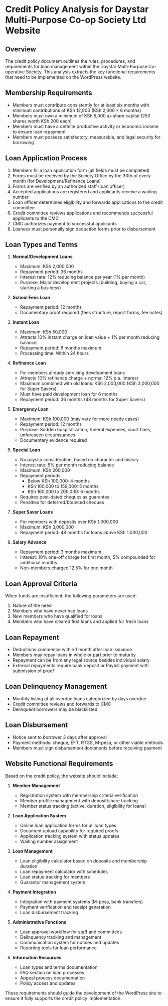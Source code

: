 # Credit Policy Analysis for Daystar Multi-Purpose Co-op Society Ltd Website

## Overview
The credit policy document outlines the rules, procedures, and requirements for loan management within the Daystar Multi-Purpose Co-operative Society. This analysis extracts the key functional requirements that need to be implemented on the WordPress website.

## Membership Requirements
- Members must contribute consistently for at least six months with minimum contributions of KSh 12,000 (KSh 2,000 × 6 months)
- Members must own a minimum of KSh 5,000 as share capital (250 shares worth KSh 200 each)
- Members must have a definite productive activity or economic income to ensure loan repayment
- Members must possess satisfactory, measurable, and legal security for borrowing

## Loan Application Process
1. Members fill a loan application form (all fields must be completed)
2. Forms must be received by the Society Office by the 30th of every month (for Development/Refinance Loans)
3. Forms are verified by an authorized staff (loan officer)
4. Accepted applications are registered and applicants receive a waiting number
5. Loan officer determines eligibility and forwards applications to the credit committee
6. Credit committee reviews applications and recommends successful applicants to the CMC
7. CMC authorizes payment to successful applicants
8. Loanees must personally sign deduction forms prior to disbursement

## Loan Types and Terms
1. **Normal/Development Loans**
   - Maximum: KSh 2,000,000
   - Repayment period: 36 months
   - Interest rate: 12% reducing balance per year (1% per month)
   - Purpose: Major development projects (building, buying a car, starting a business)

2. **School Fees Loan**
   - Repayment period: 12 months
   - Documentary proof required (fees structure, report forms, fee notes)

3. **Instant Loan**
   - Maximum: KSh 50,000
   - Attracts 10% instant charge on loan value + 1% per month reducing balance
   - Repayment period: 6 months maximum
   - Processing time: Within 24 hours

4. **Refinance Loan**
   - For members already servicing development loans
   - Attracts 10% refinance charge + normal 12% p.a. interest
   - Maximum combined with old loans: KSh 2,000,000 (KSh 3,000,000 for Super Savers)
   - Must have paid development loan for 6 months
   - Repayment period: 36 months (48 months for Super Savers)

5. **Emergency Loan**
   - Maximum: KSh 100,000 (may vary for more needy cases)
   - Repayment period: 12 months
   - Purpose: Sudden hospitalization, funeral expenses, court fines, unforeseen circumstances
   - Documentary evidence required

6. **Special Loan**
   - No payslip consideration, based on character and history
   - Interest rate: 5% per month reducing balance
   - Maximum: KSh 200,000
   - Repayment periods:
     - Below KSh 100,000: 4 months
     - KSh 100,000 to 159,000: 5 months
     - KSh 160,000 to 200,000: 6 months
   - Requires post-dated cheques as guarantee
   - Penalties for deferred/bounced cheques

7. **Super Saver Loans**
   - For members with deposits over KSh 1,000,000
   - Maximum: KSh 3,000,000
   - Repayment period: 48 months for loans above KSh 1,000,000

8. **Salary Advance**
   - Repayment period: 3 months maximum
   - Interest: 10% one-off charge for first month, 5% compounded for additional months
   - Non-members charged 12.5% for one month

## Loan Approval Criteria
When funds are insufficient, the following parameters are used:
1. Nature of the need
2. Members who have never had loans
3. New members who have qualified for loans
4. Members who have cleared first loans and applied for fresh loans

## Loan Repayment
- Deductions commence within 1 month after loan issuance
- Members may repay loans in whole or part prior to maturity
- Repayment can be from any legal source besides individual salary
- External repayments require bank deposit or Paybill payment with submission of proof

## Loan Delinquency Management
- Monthly listing of all overdue loans categorized by days overdue
- Credit committee reviews and forwards to CMC
- Delinquent borrowers may be blacklisted

## Loan Disbursement
- Notice sent to borrower 3 days after approval
- Payment methods: cheque, EFT, RTGS, M-pesa, or other viable methods
- Members must sign disbursement documents before receiving payment

## Website Functional Requirements
Based on the credit policy, the website should include:

1. **Member Management**
   - Registration system with membership criteria verification
   - Member profile management with deposit/share tracking
   - Member status tracking (active, duration, eligibility for loans)

2. **Loan Application System**
   - Online loan application forms for all loan types
   - Document upload capability for required proofs
   - Application tracking system with status updates
   - Waiting number assignment

3. **Loan Management**
   - Loan eligibility calculator based on deposits and membership duration
   - Loan repayment calculator with schedules
   - Loan status tracking for members
   - Guarantor management system

4. **Payment Integration**
   - Integration with payment systems (M-pesa, bank transfers)
   - Payment verification and receipt generation
   - Loan disbursement tracking

5. **Administrative Functions**
   - Loan approval workflow for staff and committees
   - Delinquency tracking and management
   - Communication system for notices and updates
   - Reporting tools for loan performance

6. **Information Resources**
   - Loan types and terms documentation
   - FAQ section on loan processes
   - Appeal process documentation
   - Policy access and updates

These requirements should guide the development of the WordPress site to ensure it fully supports the credit policy implementation.
